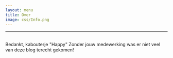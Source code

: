 ```yaml
---
layout: menu
title: Over    
image: css/Info.png
---
```


---
<br>
Bedankt, kabouterje "Happy" Zonder jouw medewerking was er niet veel van deze blog terecht gekomen!

<br> 
<br> 
<br> 
<br> 
<br> 
<br>   